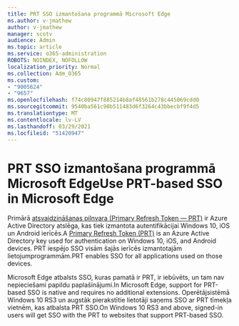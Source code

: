 ```yaml
---
title: PRT SSO izmantošana programmā Microsoft Edge
ms.author: v-jmathew
author: v-jmathew
manager: scotv
audience: Admin
ms.topic: article
ms.service: o365-administration
ROBOTS: NOINDEX, NOFOLLOW
localization_priority: Normal
ms.collection: Adm_O365
ms.custom:
- "9005624"
- "9657"
ms.openlocfilehash: f74c80947f885214b8af48561b278c445069cdd0
ms.sourcegitcommit: 9540ba561c98b511483d6f3264c43bbecbf9f4d5
ms.translationtype: MT
ms.contentlocale: lv-LV
ms.lasthandoff: 03/29/2021
ms.locfileid: "51420947"
---
```

# <a name="use-prt-based-sso-in-microsoft-edge"></a><span data-ttu-id="1c6f6-102">PRT SSO izmantošana programmā Microsoft Edge</span><span class="sxs-lookup"><span data-stu-id="1c6f6-102">Use PRT-based SSO in Microsoft Edge</span></span>

<span data-ttu-id="1c6f6-103">Primārā [atsvaidzināšanas pilnvara (Primary Refresh Token — PRT)](https://go.microsoft.com/fwlink/?linkid=2133632) ir Azure Active Directory atslēga, kas tiek izmantota autentifikācijai Windows 10, iOS un Android ierīcēs.</span><span class="sxs-lookup"><span data-stu-id="1c6f6-103">A [Primary Refresh Token (PRT)](https://go.microsoft.com/fwlink/?linkid=2133632) is an Azure Active Directory key used for authentication on Windows 10, iOS, and Android devices.</span></span> <span data-ttu-id="1c6f6-104">PRT iespējo SSO visām šajās ierīcēs izmantotajām lietojumprogrammām.</span><span class="sxs-lookup"><span data-stu-id="1c6f6-104">PRT enables SSO for all applications used on those devices.</span></span>

<span data-ttu-id="1c6f6-105">Microsoft Edge atbalsts SSO, kuras pamatā ir PRT, ir iebūvēts, un tam nav nepieciešami papildu paplašinājumi.</span><span class="sxs-lookup"><span data-stu-id="1c6f6-105">In Microsoft Edge, support for PRT-based SSO is native and requires no additional extensions.</span></span> <span data-ttu-id="1c6f6-106">Operētājsistēmā Windows 10 RS3 un augstāk pierakstītie lietotāji saņems SSO ar PRT tīmekļa vietnēm, kas atbalsta PRT SSO.</span><span class="sxs-lookup"><span data-stu-id="1c6f6-106">On Windows 10 RS3 and above, signed-in users will get SSO with the PRT to websites that support PRT-based SSO.</span></span>
